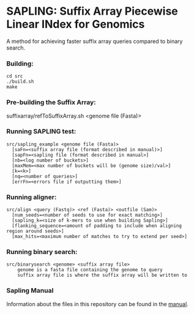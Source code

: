# SAPLING: Suffix Array Piecewise Linear INdex for Genomics  
  
A method for achieving faster suffix array queries compared to binary search.
  
### Building:
```
cd src
./build.sh
make
```

### Pre-building the Suffix Array:

suffixarray/refToSuffixArray.sh <genome file (Fasta)>
  
### Running SAPLING test:  
```
src/sapling_example <genome file (Fasta)> 
  [saFn=<suffix array file (format described in manual)>] 
  [sapFn=<sapling file (format described in manual>] 
  [nb=<log number of buckets>] 
  [maxMem=<max number of buckets will be (genome size)/val>] 
  [k=<k>] 
  [nq=<number of queries>] 
  [errFn=<errors file if outputting them>]
```
  
### Running aligner:
```
src/align <query (Fastq)> <ref (Fasta)> <outfile (Sam)> 
  [num_seeds=<number of seeds to use for exact matching>]
  [sapling_k=<size of k-mers to use when building Sapling>]
  [flanking_sequence=<amount of padding to include when aligning region around seeds>]
  [max_hits=<maximum number of matches to try to extend per seed>]
```
    
  
### Running binary search: 
```
src/binarysearch <genome> <suffix array file>
    genome is a fasta file containing the genome to query
    suffix array file is where the suffix array will be written to
```

### Sapling Manual

Information about the files in this repository can be found in the [manual](https://github.com/mkirsche/sapling/wiki/Sapling-Manual).
